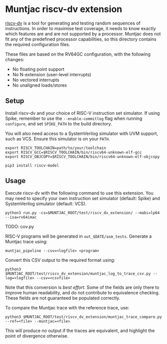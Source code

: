 # Muntjac riscv-dv extension
[riscv-dv](https://github.com/google/riscv-dv) is a tool for generating and testing random sequences of instructions. In order to maximise test coverage, it needs to know exactly which features are and are not supported by a processor. Muntjac does not fit any of the predefined processor capabilities, so this directory contains the required configuration files.

These files are based on the RV64GC configuration, with the following changes:
 * No floating point support
 * No N-extension (user-level interrupts)
 * No vectored interrupts
 * No unaligned loads/stores

## Setup
Install riscv-dv and your choice of RISC-V instruction set simulator. If using Spike, remember to use the `--enable-commitlog` flag when running `configure`, and set `SPIKE_PATH` to the build directory.

You will also need access to a SystemVerilog simulator with UVM support, such as VCS. Ensure this simulator is on your `PATH`.

```
export RISCV_TOOLCHAIN=path/to/your/toolchain
export RISCV_GCC=$RISCV_TOOLCHAIN/bin/riscv64-unknown-elf-gcc
export RISCV_OBJCOPY=$RISCV_TOOLCHAIN/bin/riscv64-unknown-elf-objcopy
```

```
pip3 install riscv-model
```

## Usage
Execute riscv-dv with the following command to use this extension. You may need to specify your own instruction set simulator (default: Spike) and SystemVerilog simulator (default: VCS).

```
python3 run.py -cs=$MUNTJAC_ROOT/test/riscv_dv_extension/ --mabi=lp64 --isa=rv64imac
```

TODO: cov.py

RISC-V programs will be generated in `out_$DATE/asm_tests`. Generate a Muntjac trace using:

```
muntjac_pipeline --csv=<logfile> <program>
```

Convert this CSV output to the required format using:

```
python3 $MUNTJAC_ROOT/test/riscv_dv_extension/muntjac_log_to_trace_csv.py --log=<logfile> --csv=<csvfile>
```

Note that this conversion is *best effort*. Some of the fields are only there to improve human readability, and do not contribute to equivalence checking. These fields are not guaranteed be populated correctly.

To compare the Muntjac trace with the reference trace, use:

```
python3 $MUNTJAC_ROOT/test/riscv_dv_extension/muntjac_trace_compare.py --ref=<file> --muntjac=<file>
```

This will produce no output if the traces are equivalent, and highlight the point of divergence otherwise.
